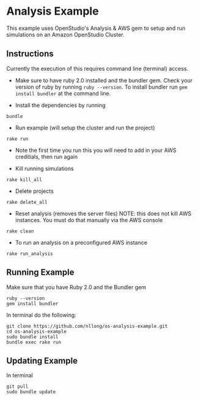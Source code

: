Analysis Example
================

This example uses OpenStudio's Analysis & AWS gem to setup and run simulations on an Amazon OpenStudio Cluster.

Instructions
------------

Currently the execution of this requires command line (terminal) access.  

* Make sure to have ruby 2.0 installed and the bundler gem.  Check your version of ruby by running `ruby --version`.  To install bundler run `gem install bundler` at the command line.

* Install the dependencies by running

```
bundle
```

* Run example (will setup the cluster and run the project)

```
rake run
```

* Note the first time you run this you will need to add in your AWS creditials, then run again

* Kill running simulations

```
rake kill_all
```

* Delete projects

```
rake delete_all
```

* Reset analysis (removes the server files) NOTE: this does not kill AWS instances. You must do that manually via the AWS console

```
rake clean
```

* To run an analysis on a preconfigured AWS instance

```
rake run_analysis
```

Running Example
---------------

Make sure that you have Ruby 2.0 and the Bundler gem

```
ruby --version
gem install bundler
```

In terminal do the following:
```
git clone https://github.com/nllong/os-analysis-example.git
cd os-analysis-example
sudo bundle install
bundle exec rake run
```

Updating Example
----------------

In terminal
```
git pull
sudo bundle update
```
